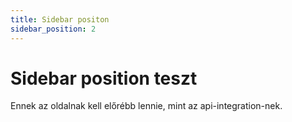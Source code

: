 ```yaml
---
title: Sidebar positon
sidebar_position: 2
---
```


# Sidebar position teszt

Ennek az oldalnak kell előrébb lennie, mint az api-integration-nek.